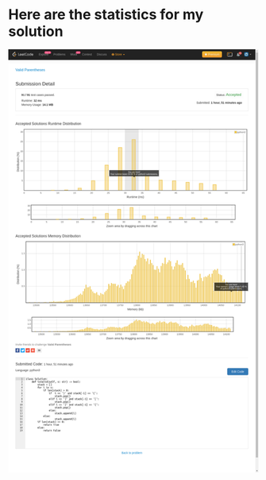# **Here are the statistics for my solution**
![Solution Stats](https://github.com/shashwatroy/Leetcode/blob/master/images/ValidParentheses.png)
